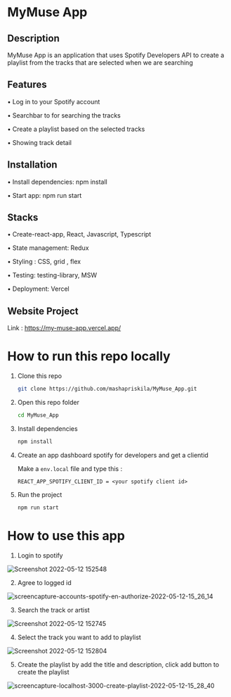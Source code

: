 # MyMuse App 

## Description

MyMuse App is an application that uses Spotify Developers API to create a playlist from the tracks that are selected when we are searching

## Features 
•	Log in to your Spotify account

•	Searchbar to for searching the tracks

•	Create a playlist based on the selected tracks

•	Showing track detail 

## Installation
•	Install dependencies: npm install

•	Start app: npm run start

## Stacks
•	Create-react-app, React, Javascript, Typescript

•	State management: Redux

•	Styling : CSS, grid , flex

•	Testing: testing-library, MSW

•	Deployment: Vercel

## Website Project
Link : https://my-muse-app.vercel.app/


# How to run this repo locally

1. Clone this repo

    ```bash
    git clone https://github.com/mashapriskila/MyMuse_App.git
    ```

2. Open this repo folder

    ```bash
    cd MyMuse_App
    ```
    
3. Install dependencies

    ```bash
   npm install
    ```
    
4. Create an app dashboard spotify for developers and get a clientid

    Make a `env.local` file and type this :
    
    ```env
    REACT_APP_SPOTIFY_CLIENT_ID = <your spotify client id>
    ```

5. Run the project
  
    ```bash
   npm run start
    ```

# How to use this app

 1. Login to spotify
 
![Screenshot 2022-05-12 152548](https://user-images.githubusercontent.com/68948793/168151637-a53c6a60-e208-42cb-a6ec-cb5229da77ff.jpg)

2. Agree to logged id

![screencapture-accounts-spotify-en-authorize-2022-05-12-15_26_14](https://user-images.githubusercontent.com/68948793/168151709-873e23fa-7bb8-478a-8664-95e2d498774b.png)

3. Search the track or artist 

![Screenshot 2022-05-12 152745](https://user-images.githubusercontent.com/68948793/168151820-a0ee93f1-29cc-46ac-b529-d3257532766a.jpg)

4. Select the track you want to add to playlist

![Screenshot 2022-05-12 152804](https://user-images.githubusercontent.com/68948793/168152012-3bff8fe7-1c8a-44f7-91f6-e5de15f77602.jpg)

5. Create the playlist by add the title and description, click add button to create the playlist

![screencapture-localhost-3000-create-playlist-2022-05-12-15_28_40](https://user-images.githubusercontent.com/68948793/168152164-762804dd-a442-4184-adc8-8d6c8cd1e0c9.png)




